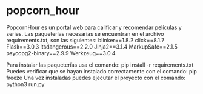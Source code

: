 # popcorn_hour
PopcornHour es un portal web para calificar y recomendar películas y series.
Las paqueterías necesarias se encuentran en el archivo requirements.txt, son las siguientes:
blinker==1.8.2
click==8.1.7
Flask==3.0.3
itsdangerous==2.2.0
Jinja2==3.1.4
MarkupSafe==2.1.5
psycopg2-binary==2.9.9
Werkzeug==3.0.4

Para instalar las paqueterías usa el comando:
pip install -r requirements.txt
Puedes verificar que se hayan instalado correctamente con el comando:
pip freeze
Una vez instaladas puedes ejecutar el proyecto con el comando:
python3 run.py
